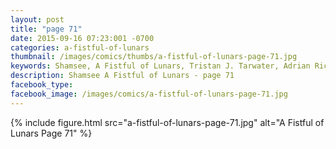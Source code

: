 ```yaml
---
layout: post
title: "page 71"
date: 2015-09-16 07:23:001 -0700
categories: a-fistful-of-lunars
thumbnail: /images/comics/thumbs/a-fistful-of-lunars-page-71.jpg
keywords: Shamsee, A Fistful of Lunars, Tristan J. Tarwater, Adrian Ricker
description: Shamsee A Fistful of Lunars - page 71
facebook_type: 
facebook_image: /images/comics/a-fistful-of-lunars-page-71.jpg
---
```

{% include figure.html src="a-fistful-of-lunars-page-71.jpg" alt="A Fistful of Lunars Page 71" %}